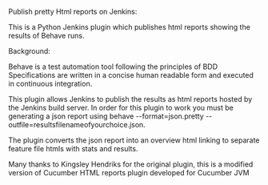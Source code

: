 
<script>
  (function(i,s,o,g,r,a,m){i['GoogleAnalyticsObject']=r;i[r]=i[r]||function(){
  (i[r].q=i[r].q||[]).push(arguments)},i[r].l=1*new Date();a=s.createElement(o),
  m=s.getElementsByTagName(o)[0];a.async=1;a.src=g;m.parentNode.insertBefore(a,m)
  })(window,document,'script','//www.google-analytics.com/analytics.js','ga');

  ga('create', 'UA-62530705-3', 'auto');
  ga('send', 'pageview');

</script>
Publish pretty Html reports on Jenkins:

This is a Python Jenkins plugin which publishes html reports showing the results of Behave runs.

Background:

Behave is a test automation tool following the principles of BDD Specifications are written in a concise human readable form and executed in continuous integration.

This plugin allows Jenkins to publish the results as html reports hosted by the Jenkins build server. In order for this plugin to work you must be generating a json report using behave --format=json.pretty --outfile=resultsfilenameofyourchoice.json.

The plugin converts the json report into an overview html linking to separate feature file htmls with stats and results.

Many thanks to Kingsley Hendriks for the original plugin, this is a modified version of Cucumber HTML reports plugin developed for Cucumber JVM
